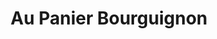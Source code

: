 ---
title: "Au Panier Bourguignon"
url: /arcy-sur-cure/au-panier-bourguignon/
shop: Lebensmittel
---